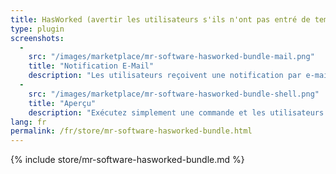 ```yaml
---
title: HasWorked (avertir les utilisateurs s'ils n'ont pas entré de temps)
type: plugin
screenshots:
  - 
    src: "/images/marketplace/mr-software-hasworked-bundle-mail.png"
    title: "Notification E-Mail"
    description: "Les utilisateurs reçoivent une notification par e-mail" 
  - 
    src: "/images/marketplace/mr-software-hasworked-bundle-shell.png"
    title: "Aperçu"
    description: "Exécutez simplement une commande et les utilisateurs seront avertis"
lang: fr
permalink: /fr/store/mr-software-hasworked-bundle.html
---
```


{% include store/mr-software-hasworked-bundle.md %}
